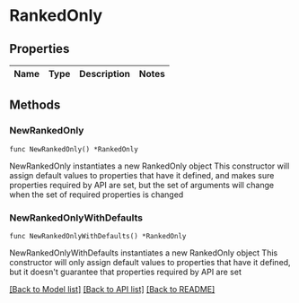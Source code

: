 # RankedOnly

## Properties

Name | Type | Description | Notes
------------ | ------------- | ------------- | -------------

## Methods

### NewRankedOnly

`func NewRankedOnly() *RankedOnly`

NewRankedOnly instantiates a new RankedOnly object
This constructor will assign default values to properties that have it defined,
and makes sure properties required by API are set, but the set of arguments
will change when the set of required properties is changed

### NewRankedOnlyWithDefaults

`func NewRankedOnlyWithDefaults() *RankedOnly`

NewRankedOnlyWithDefaults instantiates a new RankedOnly object
This constructor will only assign default values to properties that have it defined,
but it doesn't guarantee that properties required by API are set


[[Back to Model list]](../README.md#documentation-for-models) [[Back to API list]](../README.md#documentation-for-api-endpoints) [[Back to README]](../README.md)


